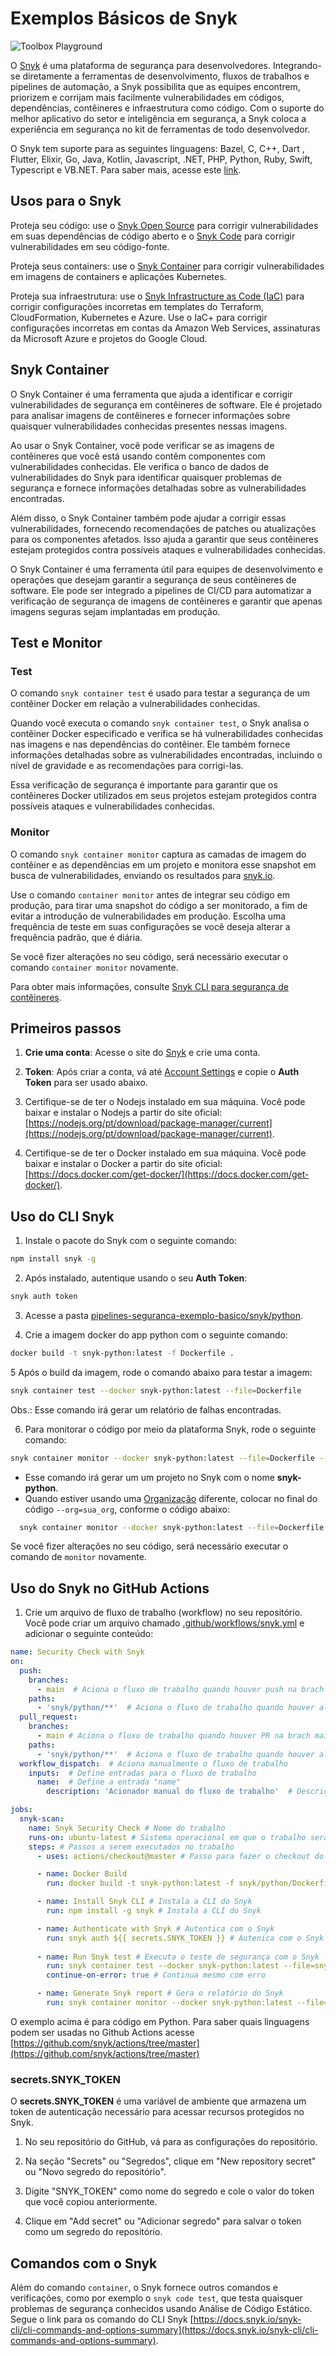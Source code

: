 # Exemplos Básicos de Snyk

![Toolbox Playground](../img/toolbox-playground.png)

O [Snyk](https://snyk.io/pt-BR/) é uma plataforma de segurança para desenvolvedores. Integrando-se diretamente a ferramentas de desenvolvimento, fluxos de trabalhos e pipelines de automação, a Snyk possibilita que as equipes encontrem, priorizem e corrijam mais facilmente vulnerabilidades em códigos, dependências, contêineres e infraestrutura como código. Com o suporte do melhor aplicativo do setor e inteligência em segurança, a Snyk coloca a experiência em segurança no kit de ferramentas de todo desenvolvedor.

O Snyk tem suporte para as seguintes linguagens: Bazel, C, C++, Dart , Flutter, Elixir, Go, Java, Kotlin, Javascript, .NET, PHP, Python, Ruby, Swift, Typescript e VB.NET. Para saber mais, acesse este [link](https://docs.snyk.io/supported-languages-package-managers-and-frameworks).

## Usos para o Snyk

Proteja seu código: use o [Snyk Open Source](https://docs.snyk.io/scan-using-snyk/snyk-open-source) para corrigir vulnerabilidades em suas dependências de código aberto e o [Snyk Code](https://docs.snyk.io/scan-using-snyk/snyk-code) para corrigir vulnerabilidades em seu código-fonte.

Proteja seus containers: use o [Snyk Container](https://docs.snyk.io/scan-using-snyk/snyk-container) para corrigir vulnerabilidades em imagens de containers e aplicações Kubernetes.

Proteja sua infraestrutura: use o [Snyk Infrastructure as Code (IaC)](https://docs.snyk.io/scan-using-snyk/snyk-iac/scan-your-iac-source-code) para corrigir configurações incorretas em templates do Terraform, CloudFormation, Kubernetes e Azure. Use o IaC+ para corrigir configurações incorretas em contas da Amazon Web Services, assinaturas da Microsoft Azure e projetos do Google Cloud.

## Snyk Container

O Snyk Container é uma ferramenta que ajuda a identificar e corrigir vulnerabilidades de segurança em contêineres de software. Ele é projetado para analisar imagens de contêineres e fornecer informações sobre quaisquer vulnerabilidades conhecidas presentes nessas imagens.

Ao usar o Snyk Container, você pode verificar se as imagens de contêineres que você está usando contêm componentes com vulnerabilidades conhecidas. Ele verifica o banco de dados de vulnerabilidades do Snyk para identificar quaisquer problemas de segurança e fornece informações detalhadas sobre as vulnerabilidades encontradas.

Além disso, o Snyk Container também pode ajudar a corrigir essas vulnerabilidades, fornecendo recomendações de patches ou atualizações para os componentes afetados. Isso ajuda a garantir que seus contêineres estejam protegidos contra possíveis ataques e vulnerabilidades conhecidas.

O Snyk Container é uma ferramenta útil para equipes de desenvolvimento e operações que desejam garantir a segurança de seus contêineres de software. Ele pode ser integrado a pipelines de CI/CD para automatizar a verificação de segurança de imagens de contêineres e garantir que apenas imagens seguras sejam implantadas em produção.

## Test e Monitor

### Test

O comando `snyk container test` é usado para testar a segurança de um contêiner Docker em relação a vulnerabilidades conhecidas.

Quando você executa o comando `snyk container test`, o Snyk analisa o contêiner Docker especificado e verifica se há vulnerabilidades conhecidas nas imagens e nas dependências do contêiner. Ele também fornece informações detalhadas sobre as vulnerabilidades encontradas, incluindo o nível de gravidade e as recomendações para corrigi-las.

Essa verificação de segurança é importante para garantir que os contêineres Docker utilizados em seus projetos estejam protegidos contra possíveis ataques e vulnerabilidades conhecidas.

### Monitor

O comando `snyk container monitor` captura as camadas de imagem do contêiner e as dependências em um projeto e monitora esse snapshot em busca de vulnerabilidades, enviando os resultados para [snyk.io](snyk.io).

Use o comando `container monitor` antes de integrar seu código em produção, para tirar uma snapshot do código a ser monitorado, a fim de evitar a introdução de vulnerabilidades em produção. Escolha uma frequência de teste em suas configurações se você deseja alterar a frequência padrão, que é diária.

Se você fizer alterações no seu código, será necessário executar o comando `container monitor` novamente.

Para obter mais informações, consulte [Snyk CLI para segurança de contêineres](https://docs.snyk.io/products/snyk-container/snyk-cli-for-container-security).

## Primeiros passos

1. **Crie uma conta**: Acesse o site do [Snyk](https://app.snyk.io/signup) e crie uma conta.

2. **Token**: Após criar a conta, vá até [Account Settings](https://app.snyk.io/account) e copie o **Auth Token** para ser usado abaixo.

3. Certifique-se de ter o Nodejs instalado em sua máquina. Você pode baixar e instalar o Nodejs a partir do site oficial: [https://nodejs.org/pt/download/package-manager/current](https://nodejs.org/pt/download/package-manager/current).

4. Certifique-se de ter o Docker instalado em sua máquina. Você pode baixar e instalar o Docker a partir do site oficial: [https://docs.docker.com/get-docker/](https://docs.docker.com/get-docker/).

## Uso do CLI Snyk

1. Instale o pacote do Snyk com o seguinte comando:

```bash
npm install snyk -g
```

2. Após instalado, autentique usando o seu **Auth Token**:

```bash
snyk auth token
```

3. Acesse a pasta [pipelines-seguranca-exemplo-basico/snyk/python](./python/).

4. Crie a imagem docker do app python com o seguinte comando:

```bash
docker build -t snyk-python:latest -f Dockerfile .
```

5 Após o build da imagem, rode o comando abaixo para testar a imagem:

```bash
snyk container test --docker snyk-python:latest --file=Dockerfile

```
Obs.: Esse comando irá gerar um relatório de falhas encontradas.

6. Para monitorar o código por meio da plataforma Snyk, rode o seguinte comando: 

```bash
snyk container monitor --docker snyk-python:latest --file=Dockerfile --project-name=snyk-python
```
- Esse comando irá gerar um um projeto no Snyk com o nome **snyk-python**.
- Quando estiver usando uma [Organização](https://docs.snyk.io/snyk-admin/groups-and-organizations/organizations) diferente, colocar no final do código `--org=sua_org`, conforme o código abaixo:

```bash
  snyk container monitor --docker snyk-python:latest --file=Dockerfile --project-name=snyk-python --org=sua_org
```

Se você fizer alterações no seu código, será necessário executar o comando de `monitor` novamente.

## Uso do Snyk no GitHub Actions

1. Crie um arquivo de fluxo de trabalho (workflow) no seu repositório. Você pode criar um arquivo chamado [.github/workflows/snyk.yml](../.github/workflows/snyk.yaml) e adicionar o seguinte conteúdo:

```yaml
name: Security Check with Snyk
on:
  push:
    branches:
      - main  # Aciona o fluxo de trabalho quando houver push na brach main
    paths:
      - 'snyk/python/**'  # Aciona o fluxo de trabalho quando houver alterações no diretório 'snyk/python'
  pull_request:
    branches:
      - main # Aciona o fluxo de trabalho quando houver PR na brach main
    paths:
      - 'snyk/python/**'  # Aciona o fluxo de trabalho quando houver alterações no diretório 'snyk/python'
  workflow_dispatch:  # Aciona manualmente o fluxo de trabalho
    inputs:  # Define entradas para o fluxo de trabalho
      name:  # Define a entrada "name"
        description: 'Acionador manual do fluxo de trabalho'  # Descrição da entrada

jobs:
  snyk-scan:
    name: Snyk Security Check # Nome do trabalho
    runs-on: ubuntu-latest # Sistema operacional em que o trabalho será executado (no caso, Ubuntu)
    steps: # Passos a serem executados no trabalho
      - uses: actions/checkout@master # Passo para fazer o checkout do repositório

      - name: Docker Build
        run: docker build -t snyk-python:latest -f snyk/python/Dockerfile snyk/python # Constrói a imagem Docker

      - name: Install Snyk CLI # Instala a CLI do Snyk
        run: npm install -g snyk # Instala a CLI do Snyk

      - name: Authenticate with Snyk # Autentica com o Snyk
        run: snyk auth ${{ secrets.SNYK_TOKEN }} # Autenica com o Snyk usando o token
      
      - name: Run Snyk test # Executa o teste de segurança com o Snyk
        run: snyk container test --docker snyk-python:latest --file=snyk/python/Dockerfile
        continue-on-error: true # Continua mesmo com erro

      - name: Generate Snyk report # Gera o relatório do Snyk
        run: snyk container monitor --docker snyk-python:latest --file=snyk/python/Dockerfile --project-name=snyk-python

```

O exemplo acima é para código em Python. Para saber quais linguagens podem ser usadas no Github Actions acesse [https://github.com/snyk/actions/tree/master](https://github.com/snyk/actions/tree/master)

### secrets.SNYK_TOKEN

O **secrets.SNYK_TOKEN** é uma variável de ambiente que armazena um token de autenticação necessário para acessar recursos protegidos no Snyk.

1. No seu repositório do GitHub, vá para as configurações do repositório.

2. Na seção "Secrets" ou "Segredos", clique em "New repository secret" ou "Novo segredo do repositório".

3. Digite "SNYK_TOKEN" como nome do segredo e cole o valor do token que você copiou anteriormente.

4. Clique em "Add secret" ou "Adicionar segredo" para salvar o token como um segredo do repositório.

## Comandos com o Snyk

Além do comando `container`, o Snyk fornece outros comandos e verificações, como por exemplo o `snyk code test`, que testa quaisquer problemas de segurança conhecidos usando Análise de Código Estático. Segue o link para os comando do CLI Snyk [https://docs.snyk.io/snyk-cli/cli-commands-and-options-summary](https://docs.snyk.io/snyk-cli/cli-commands-and-options-summary).